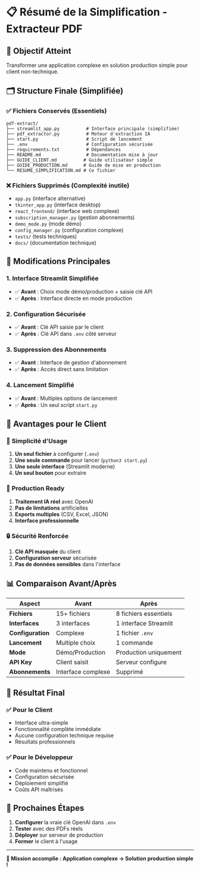 # 📋 Résumé de la Simplification - Extracteur PDF

## 🎯 **Objectif Atteint**
Transformer une application complexe en solution production simple pour client non-technique.

## 🗂️ **Structure Finale (Simplifiée)**

### ✅ **Fichiers Conservés (Essentiels)**
```
pdf-extract/
├── streamlit_app.py          # Interface principale (simplifiée)
├── pdf_extractor.py          # Moteur d'extraction IA
├── start.py                  # Script de lancement
├── .env                      # Configuration sécurisée
├── requirements.txt          # Dépendances
├── README.md                 # Documentation mise à jour
├── GUIDE_CLIENT.md          # Guide utilisateur simple
├── GUIDE_PRODUCTION.md      # Guide de mise en production
└── RESUME_SIMPLIFICATION.md # Ce fichier
```

### ❌ **Fichiers Supprimés (Complexité inutile)**
- `app.py` (interface alternative)
- `tkinter_app.py` (interface desktop)
- `react_frontend/` (interface web complexe)
- `subscription_manager.py` (gestion abonnements)
- `demo_mode.py` (mode démo)
- `config_manager.py` (configuration complexe)
- `tests/` (tests techniques)
- `docs/` (documentation technique)

## 🔧 **Modifications Principales**

### 1. **Interface Streamlit Simplifiée**
- ✅ **Avant** : Choix mode démo/production + saisie clé API
- ✅ **Après** : Interface directe en mode production

### 2. **Configuration Sécurisée**
- ✅ **Avant** : Clé API saisie par le client
- ✅ **Après** : Clé API dans `.env` côté serveur

### 3. **Suppression des Abonnements**
- ✅ **Avant** : Interface de gestion d'abonnement
- ✅ **Après** : Accès direct sans limitation

### 4. **Lancement Simplifié**
- ✅ **Avant** : Multiples options de lancement
- ✅ **Après** : Un seul script `start.py`

## 🚀 **Avantages pour le Client**

### 🎯 **Simplicité d'Usage**
1. **Un seul fichier** à configurer (`.env`)
2. **Une seule commande** pour lancer (`python3 start.py`)
3. **Une seule interface** (Streamlit moderne)
4. **Un seul bouton** pour extraire

### 🏢 **Production Ready**
1. **Traitement IA réel** avec OpenAI
2. **Pas de limitations** artificielles
3. **Exports multiples** (CSV, Excel, JSON)
4. **Interface professionnelle**

### 🔒 **Sécurité Renforcée**
1. **Clé API masquée** du client
2. **Configuration serveur** sécurisée
3. **Pas de données sensibles** dans l'interface

## 📊 **Comparaison Avant/Après**

| Aspect | Avant | Après |
|--------|-------|-------|
| **Fichiers** | 15+ fichiers | 8 fichiers essentiels |
| **Interfaces** | 3 interfaces | 1 interface Streamlit |
| **Configuration** | Complexe | 1 fichier `.env` |
| **Lancement** | Multiple choix | 1 commande |
| **Mode** | Démo/Production | Production uniquement |
| **API Key** | Client saisit | Serveur configure |
| **Abonnements** | Interface complexe | Supprimé |

## 🎉 **Résultat Final**

### ✅ **Pour le Client**
- Interface ultra-simple
- Fonctionnalité complète immédiate
- Aucune configuration technique requise
- Résultats professionnels

### ✅ **Pour le Développeur**
- Code maintenu et fonctionnel
- Configuration sécurisée
- Déploiement simplifié
- Coûts API maîtrisés

## 🚀 **Prochaines Étapes**

1. **Configurer** la vraie clé OpenAI dans `.env`
2. **Tester** avec des PDFs réels
3. **Déployer** sur serveur de production
4. **Former** le client à l'usage

---

**🎯 Mission accomplie : Application complexe → Solution production simple !** 